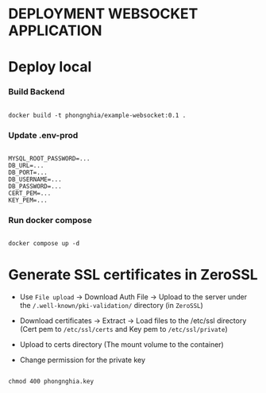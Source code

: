 # DEPLOYMENT WEBSOCKET APPLICATION

# Deploy local

### Build Backend

```code

docker build -t phongnghia/example-websocket:0.1 .

```

### Update .env-prod

``` code

MYSQL_ROOT_PASSWORD=...
DB_URL=...
DB_PORT=...
DB_USERNAME=...
DB_PASSWORD=...
CERT_PEM=...
KEY_PEM=...

```

### Run docker compose

``` code

docker compose up -d

```


# Generate SSL certificates in ZeroSSL

* Use `File upload` -> Download Auth File -> Upload to the server under the `/.well-known/pki-validation/` directory (in `ZeroSSL`)

* Download certificates -> Extract -> Load files to the /etc/ssl directory (Cert pem to `/etc/ssl/certs` and Key pem to `/etc/ssl/private`)

* Upload to certs directory (The mount volume to the container)

* Change permission for the private key

``` code

chmod 400 phongnghia.key

```
